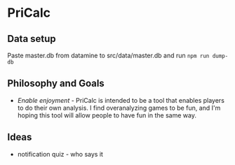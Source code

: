 # PriCalc

## Data setup

Paste master.db from datamine to src/data/master.db and run `npm run dump-db`

## Philosophy and Goals

 * *Enable enjoyment* - PriCalc is intended to be a tool that enables players to do their own analysis. I find overanalyzing games to be fun, and I'm hoping this tool will allow people to have fun in the same way.

## Ideas

 * notification quiz - who says it
 